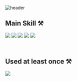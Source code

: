 <!--
**3jisung/3jisung** is a ✨ _special_ ✨ repository because its `README.md` (this file) appears on your GitHub profile.

Here are some ideas to get you started:

- 🔭 I’m currently working on ...
- 🌱 I’m currently learning ...
- 👯 I’m looking to collaborate on ...
- 🤔 I’m looking for help with ...
- 💬 Ask me about ...
- 📫 How to reach me: ...
- 😄 Pronouns: ...
- ⚡ Fun fact: ...
-->

<!-- 헤더 -->
![header](https://capsule-render.vercel.app/api?type=waving&color=auto&height=300&section=header&text=Hello%20World!&desc=JiSeong's%20GitHub&fontSize=90&descSize=30&descAlignY=70&descAlign=67)

## Main Skill ⚒️
  <p>
    <img src="https://img.shields.io/badge/React-61DAFB?style=flat&logo=React&logoColor=white"/>
    <img src="https://img.shields.io/badge/TypeScript-3178C6?style=flat&logo=TypeScript&logoColor=white"/>
    <img src="https://img.shields.io/badge/Redux-764ABC?style=flat&logo=Redux&logoColor=white"/>
    <img src="https://img.shields.io/badge/Sass-CC6699?style=flat&logo=Sass&logoColor=white"/>
    <img src="https://img.shields.io/badge/Vue.js-4FC08D?style=flat&logo=Vue.js&logoColor=white"/>
  </p>
  </br>

## Used at least once ⚒️
  <img src="https://img.shields.io/badge/MySQL-4479A1?style=flat&logo=MySQL&logoColor=white"/>
